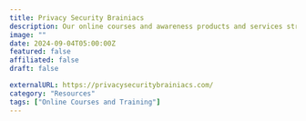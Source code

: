 ```yaml
---
title: Privacy Security Brainiacs
description: Our online courses and awareness products and services strongly support this initiative. “Privacy and cybersecurity for your life”
image: ""
date: 2024-09-04T05:00:00Z
featured: false
affiliated: false
draft: false

externalURL: https://privacysecuritybrainiacs.com/
category: "Resources"
tags: ["Online Courses and Training"]
---
```

